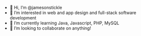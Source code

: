 - 👋 Hi, I’m @jamesonstickle
- 👀 I’m interested in web and app design and full-stack software development
- 🌱 I’m currently learning Java, Javascript, PHP, MySQL
- 💞️ I’m looking to collaborate on anything!

<!---
jamesonstickle/jamesonstickle is a ✨ special ✨ repository because its `README.md` (this file) appears on your GitHub profile.
You can click the Preview link to take a look at your changes.
--->
